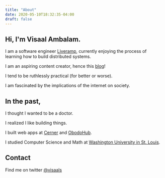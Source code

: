 ```yaml
---
title: "About"
date: 2020-05-10T18:32:35-04:00
draft: false 
---
```


## Hi, I'm Visaal Ambalam.

I am a software engineer [Liveramp](https://liveramp.com/for-engineers), currently enjoying the process of learning how to build distributed systems. 

I am an aspiring content creator, hence this [blog](https://www.visaalambalam.com/posts/)!

I tend to be ruthlessly practical (for better or worse).

I am fascinated by the implications of the internet on society.

## In the past,

I thought I wanted to be a doctor.

I realized I like building things.

I built web apps at [Cerner](https://twitter.com/Cerner) and [ObodoHub](https://obodohub.com/).

I studied Computer Science and Math at [Washington University in St. Louis](https://wustl.edu/).

## Contact
Find me on twitter [@visaals](https://twitter.com/Visaals)

